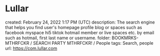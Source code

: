 # Lullar

created: February 24, 2022 1:17 PM (UTC)
description: The search engine that helps you find user's homepage profile blog or spaces such as facebook myspace hi5 tiktok hotmail member or live spaces etc. by email such as hotmail, first last name or username.
folder: BOOKMRKS-MTHRFCKR / SEARCH PARTY MTHRFCKR! / People
tags: Search, people
url: https://com.lullar.com